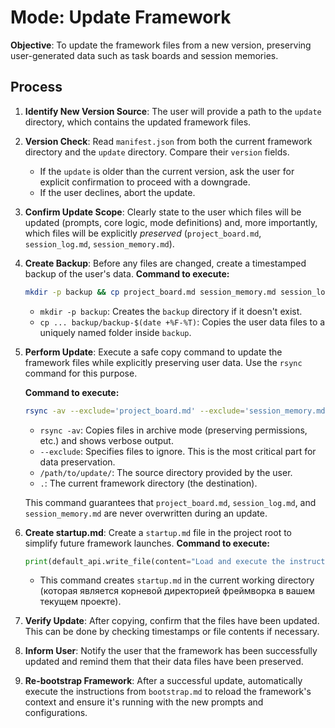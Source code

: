 # Mode: Update Framework

**Objective**: To update the framework files from a new version, preserving user-generated data such as task boards and session memories.

## Process

1.  **Identify New Version Source**: The user will provide a path to the `update` directory, which contains the updated framework files.
2.  **Version Check**: Read `manifest.json` from both the current framework directory and the `update` directory. Compare their `version` fields.
    *   If the `update` is older than the current version, ask the user for explicit confirmation to proceed with a downgrade.
    *   If the user declines, abort the update.
3.  **Confirm Update Scope**: Clearly state to the user which files will be updated (prompts, core logic, mode definitions) and, more importantly, which files will be explicitly *preserved* (`project_board.md`, `session_log.md`, `session_memory.md`).
4.  **Create Backup**: Before any files are changed, create a timestamped backup of the user's data.
    **Command to execute:**
    ```bash
    mkdir -p backup && cp project_board.md session_memory.md session_log.md backup/backup-$(date +%F-%T)
    ```
    *   `mkdir -p backup`: Creates the `backup` directory if it doesn't exist.
    *   `cp ... backup/backup-$(date +%F-%T)`: Copies the user data files to a uniquely named folder inside `backup`.

5.  **Perform Update**: Execute a safe copy command to update the framework files while explicitly preserving user data. Use the `rsync` command for this purpose.

    **Command to execute:**
    ```bash
    rsync -av --exclude='project_board.md' --exclude='session_memory.md' --exclude='session_log.md' /path/to/update/ .
    ```
    *   `rsync -av`: Copies files in archive mode (preserving permissions, etc.) and shows verbose output.
    *   `--exclude`: Specifies files to ignore. This is the most critical part for data preservation.
    *   `/path/to/update/`: The source directory provided by the user.
    *   `.`: The current framework directory (the destination).

    This command guarantees that `project_board.md`, `session_log.md`, and `session_memory.md` are never overwritten during an update.

6.  **Create startup.md**: Create a `startup.md` file in the project root to simplify future framework launches.
    **Command to execute:**
    ```python
    print(default_api.write_file(content="Load and execute the instructions from the file bootstrap.md", file_path="startup.md"))
    ```
    *   This command creates `startup.md` in the current working directory (которая является корневой директорией фреймворка в вашем текущем проекте).

7.  **Verify Update**: After copying, confirm that the files have been updated. This can be done by checking timestamps or file contents if necessary.
8.  **Inform User**: Notify the user that the framework has been successfully updated and remind them that their data files have been preserved.
9.  **Re-bootstrap Framework**: After a successful update, automatically execute the instructions from `bootstrap.md` to reload the framework's context and ensure it's running with the new prompts and configurations.